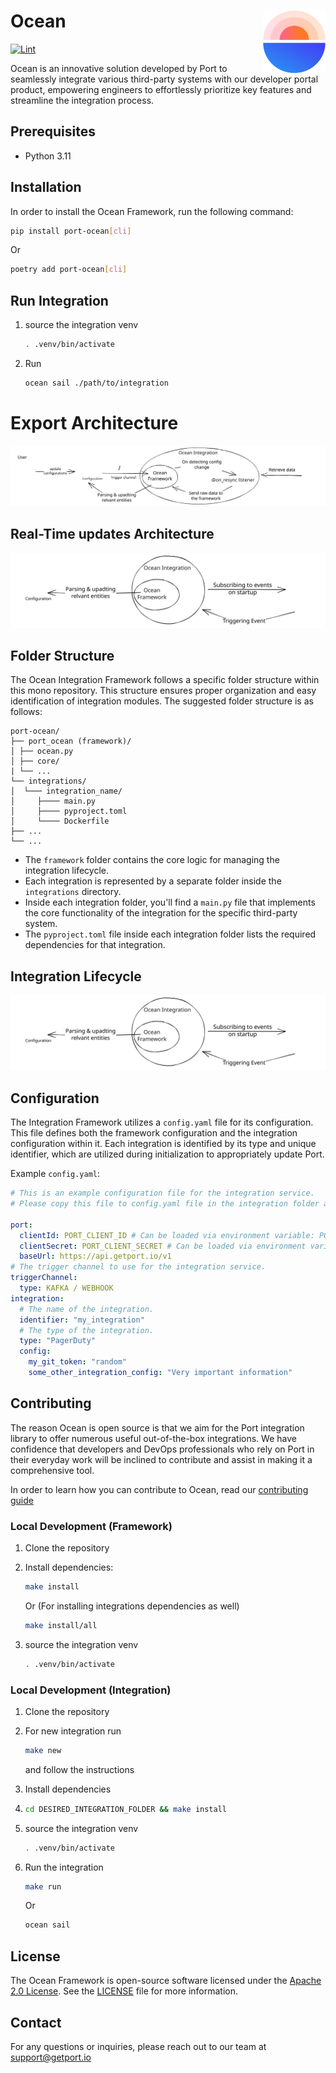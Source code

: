 # Ocean <img src="./assets/OceanSymbol.svg" alt="Ocean" width="100" height="100" align="right">

[![Lint](https://github.com/port-labs/port-ocean/actions/workflows/lint.yml/badge.svg)](https://github.com/port-labs/port-ocean/actions/workflows/lint.yml)

Ocean is an innovative solution developed by Port to seamlessly integrate various third-party systems with our developer portal product,
empowering engineers to effortlessly prioritize key features and streamline the integration process.

## Prerequisites

- Python 3.11



## Installation
In order to install the Ocean Framework, run the following command:

```sh
pip install port-ocean[cli]
```

Or

```sh
poetry add port-ocean[cli]
```

## Run Integration

1. source the integration venv 

   ```sh
   . .venv/bin/activate
   ```

2. Run

   ```sh
   ocean sail ./path/to/integration
   ```

# Export Architecture

![image](./assets/ExportArchitecture.svg)

## Real-Time updates Architecture
![image](./assets/RealTimeUpdatesArchitecture.svg)

## Folder Structure
The Ocean Integration Framework follows a specific folder structure within this mono repository. This structure ensures proper organization and easy identification of integration modules. The suggested folder structure is as follows:

```
port-ocean/
├── port_ocean (framework)/
│ ├── ocean.py
│ ├── core/
| └── ...
└── integrations/
│  └─── integration_name/
│     ├──── main.py
│     ├──── pyproject.toml
│     └──── Dockerfile
├── ...
└── ...
```

- The `framework` folder contains the core logic for managing the integration lifecycle.
- Each integration is represented by a separate folder inside the `integrations` directory.
- Inside each integration folder, you'll find a `main.py` file that implements the core functionality of the integration for the specific third-party system.
- The `pyproject.toml` file inside each integration folder lists the required dependencies for that integration.

## Integration Lifecycle

![image](./assets/LifecycleOfIntegration.svg)

## Configuration
The Integration Framework utilizes a `config.yaml` file for its configuration. This file defines both the framework configuration and the integration configuration within it. Each integration is identified by its type and unique identifier, which are utilized during initialization to appropriately update Port.

Example `config.yaml`:
```yaml
# This is an example configuration file for the integration service.
# Please copy this file to config.yaml file in the integration folder and edit it to your needs.

port:
  clientId: PORT_CLIENT_ID # Can be loaded via environment variable: PORT_CLIENT_ID
  clientSecret: PORT_CLIENT_SECRET # Can be loaded via environment variable: PORT_CLIENT_SECRET
  baseUrl: https://api.getport.io/v1
# The trigger channel to use for the integration service.
triggerChannel:
  type: KAFKA / WEBHOOK
integration:
  # The name of the integration.
  identifier: "my_integration"
  # The type of the integration.
  type: "PagerDuty"
  config:
    my_git_token: "random"
    some_other_integration_config: "Very important information"
```

## Contributing

The reason Ocean is open source is that we aim for the Port integration library to offer numerous useful out-of-the-box integrations. We have confidence that developers and DevOps professionals who rely on Port in their everyday work will be inclined to contribute and assist in making it a comprehensive tool.

In order to learn how you can contribute to Ocean, read our [contributing guide](./CONTRIBUTING.md)

### Local Development (Framework)
1. Clone the repository

2. Install dependencies:

   ```sh
   make install
   ```

   Or (For installing integrations dependencies as well)

   ```sh
   make install/all
   ```

3. source the integration venv

   ```sh
   . .venv/bin/activate
   ```

### Local Development (Integration)
1. Clone the repository

2. For new integration run

   ```sh
   make new
   ```

   and follow the instructions

3. Install dependencies

4. ```sh
   cd DESIRED_INTEGRATION_FOLDER && make install
   ```

5. source the integration venv

   ```sh
   . .venv/bin/activate
   ```

6. Run the integration

   ```sh
   make run
   ```

   Or

   ```sh
   ocean sail
   ```

## License
The Ocean Framework is open-source software licensed under the [Apache 2.0 License](https://www.apache.org/licenses/LICENSE-2.0). See the [LICENSE](./LICENSE) file for more information.

## Contact
For any questions or inquiries, please reach out to our team at support@getport.io